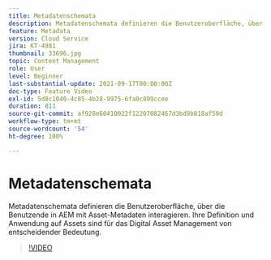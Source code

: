 ```yaml
---
title: Metadatenschemata
description: Metadatenschemata definieren die Benutzeroberfläche, über die Benutzende in AEM mit Asset-Metadaten interagieren. Ihre Definition und Anwendung auf Assets sind für das Digital Asset Management von entscheidender Bedeutung.
feature: Metadata
version: Cloud Service
jira: KT-4981
thumbnail: 33696.jpg
topic: Content Management
role: User
level: Beginner
last-substantial-update: 2021-09-17T00:00:00Z
doc-type: Feature Video
exl-id: 5d8c1040-4c85-4b28-9975-6fa0c899ccee
duration: 811
source-git-commit: af928e60410022f12207082467d3bd9b818af59d
workflow-type: tm+mt
source-wordcount: '54'
ht-degree: 100%

---
```


# Metadatenschemata

Metadatenschemata definieren die Benutzeroberfläche, über die Benutzende in AEM mit Asset-Metadaten interagieren. Ihre Definition und Anwendung auf Assets sind für das Digital Asset Management von entscheidender Bedeutung.

>[!VIDEO](https://video.tv.adobe.com/v/33696?quality=12&learn=on)
